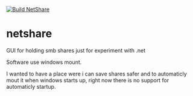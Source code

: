 [![Build NetShare](https://github.com/neisep/netshare/actions/workflows/main.yml/badge.svg)](https://github.com/neisep/netshare/actions/workflows/main.yml)

# netshare
GUI for holding smb shares just for experiment with .net

Software use windows mount.

I wanted to have a place were i can save shares safer and to automaticly mout it when windows starts up, right now there is no support for automaticly startup.
